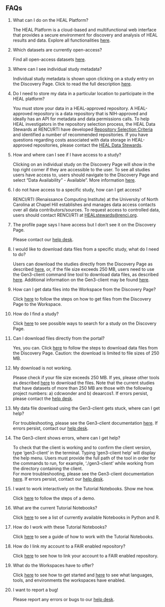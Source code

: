 <!-- ---
hide:
  - navigation
  - toc
--- -->

FAQs
----

1. What can I do on the HEAL Platform?  
      
    The HEAL Platform is a cloud-based and multifunctional web interface that provides a secure environment for discovery and analysis of HEAL results and data. Explore all functionalities [here](logging-in.md).  
      
    
2. Which datasets are currently open-access?  
      
    Find all open-access datasets [here](platform_request_access.md#current-open-access-studies).  
      
    
3. Where can I see individual study metadata?  
      
    Individual study metadata is shown upon clicking on a study entry on the Discovery Page. Click to read the full description [here](platform_discovery_page.md).  
      
    
4. Do I need to store my data in a particular location to participate in the HEAL platform?  
      
    You must store your data in a HEAL-approved repository. A HEAL-approved repository is a data repository that is NIH-approved and ideally has an API for metadata and data permissions calls.
    To help HEAL investigators in the repository selection process, the HEAL Data Stewards at RENCI/RTI have developed [Repository Selection Criteria](https://www.healdatafair.org/resources/guidance/selection) and identified a number of recommended repositories.
    If you have questions regarding costs associated with data storage in HEAL-approved repositories, please contact the [HEAL Data Stewards](mailto:HEALstewards@renci.org).


5. How and where can I see if I have access to a study?  
      
    Clicking on an individual study on the Discovery Page will show in the top right corner if they are accessible to the user. To see all studies users have access to, users should navigate to the Discovery Page and select “Data Availability” - Available”. More information [here](platform_request_access.md).       
    
6. I do not have access to a specific study, how can I get access?  
      
    RENCI/RTI (Renaissance Computing Institute) at the University of North Carolina at Chapel Hill establishes and manages data access contacts over all data contributors/sources. To request access to controlled data, users should contact RENCI/RTI at HEALstewards@renci.org.  
      
    
7. The profile page says I have access but I don’t see it on the Discovery Page.  
      
    Please contact our [help desk](mailto:heal-support@datacommons.io).  
    
  
8. I would like to download data files from a specific study, what do I need to do?  
      
    Users can download the studies directly from the Discovery Page as described [here](downloading_files.md#download-data-files-from-the-discovery-page), or, if the file size exceeds 250 MB, users need to use the Gen3-client command line tool to download data files, as described [here](downloading_files.md#download-data-files-using-the-gen3-client). Additional information on the Gen3-client may be found [here](https://gen3.org/resources/user/gen3-client/).  
      
    
9. How can I get data files into the Workspace from the Discovery Page?

    Click [here](platform_discovery_page.md#select-files-on-the-discovery-page-and-bring-them-to-the-workspace) to follow the steps on how to get files from the Discovery Page to the Workspace.  


10. How do I find a study?  
      
    Click [here](platform_discovery_page.md#search-features) to see possible ways to search for a study on the Discovery Page.  


11. Can I download files directly from the portal?
      
    Yes, you can. Click [here](downloading_files.md#download-data-files-from-the-discovery-page) to follow the steps to download data files from the Discovery Page. Caution: the download is limited to file sizes of 250 MB.    
      
    
12. My download is not working.  
      
    Please check if your file size exceeds 250 MB. If yes, please other tools as described [here](downloading_files.md#download-data-files-using-the-gen3-client) to download the files. Note that the current studies that have datasets of more than 250 MB are those with the following project numbers: a) cdcwonder and b) deaarcos1. If errors persist, please contact the [help desk](mailto:heal-support@datacommons.io).  
      
    
13. My data file download using the Gen3-client gets stuck, where can I get help?  
      
    For troubleshooting, please see the Gen3-client documentation [here](https://gen3.org/resources/user/gen3-client/). If errors persist, contact our [help desk](mailto:heal-support@datacommons.io).  
      
    
14. The Gen3-client shows errors, where can I get help?  
      
    To check that the client is working and to confirm the client version, type ‘gen3-client’ in the terminal. Typing ‘gen3-client help’ will display the help menu. Users must provide the full path of the tool in order for the commands to run, for example, ‘./gen3-client’ while working from the directory containing the client.  
    For more troubleshooting, please see the Gen3-client documentation [here](https://gen3.org/resources/user/gen3-client/). If errors persist, contact our [help desk](mailto:heal-support@datacommons.io).  
      
    
15. I want to work interactively on the Tutorial Notebooks. Show me how.  
      
    Click [here](platform_example_analyses.md#demo-how-to-find-data-and-work-on-the-tutorial-notebooks) to follow the steps of a demo.  
      
    
16. What are the current Tutorial Notebooks?  
      
    Click [here](platform_example_analyses.md#currently-available-notebooks) to see a list of currently available Notebooks in Python and R.  
      
    
17. How do I work with these Tutorial Notebooks?  
      
    Click [here](platform_example_analyses.md#working-with-the-tutorial-notebooks-in-interactive-mode) to see a guide of how to work with the Tutorial Notebooks.  
      
    
18. How do I link my account to a FAIR enabled repository?  
      
    Click [here](platform_request_access.md#linking-access-to-fair-enabled-repositories) to see how to link your account to a FAIR enabled repository.  
      
    
19. What do the Workspaces have to offer?  
      
    Click [here](platform_workspaces.md#guideline-to-get-started) to see how to get started and [here](platform_workspaces.md#environments-languages-and-tools) to see what languages, tools, and environments the workspaces have enabled.  
      
    
20. I want to report a bug!  
      
    Please report any errors or bugs to our [help desk](mailto:heal-support@datacommons.io).  
